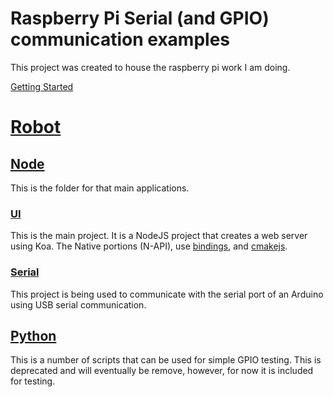# Raspberry Pi Serial (and GPIO) communication examples

This project was created to house the raspberry pi work I am doing.

[Getting Started](./docs/GETTING_STARTED.md)

# [Robot](./robot)

## [Node](./robot/node)

This is the folder for that main applications.

### [UI](./robot/node/ui)

This is the main project. It is a NodeJS project that creates a web server using Koa. The Native portions (N-API), use [bindings](https://github.com/TooTallNate/node-bindings), and [cmakejs](https://github.com/cmake-js/cmake-js).

### [Serial](./robot/node/serial)

This project is being used to communicate with the serial port of an Arduino using USB serial communication.

## [Python](./robot/python)

This is a number of scripts that can be used for simple GPIO testing. This is deprecated and will eventually be remove, however, for now it is included for testing.